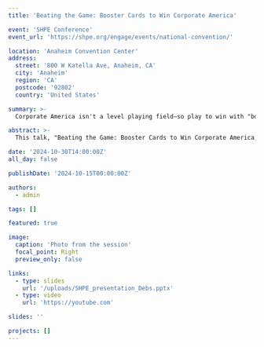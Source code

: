 ```yaml
---
title: 'Beating the Game: Booster Cards to Win Corporate America'

event: 'SHPE Conference'
event_url: 'https://shpe.org/engage/events/national-convention/'

location: 'Anaheim Convention Center'
address:
  street: '800 W Katella Ave, Anaheim, CA'
  city: 'Anaheim'
  region: 'CA'
  postcode: '92802'
  country: 'United States'

summary: >-
  Corporate America isn't a level playing field—so play to win with "booster cards": excellence, brand armor, mentors, and self-compassion.

abstract: >-
  This talk, "Beating the Game: Booster Cards to Win Corporate America," starts by naming the reality: the workplace isn't fair and "meritocracy" is often a myth. Instead of waiting for perfect conditions, the talk offers four practical "booster cards." Excellence: show up, be present, and leverage diversity of thought; Cup Armor: protect and manage your professional image and brand, especially under bias; Mentor: find safe, strategic allies outside your immediate team; and Be Gentle to Yourself: normalize mistakes and replace reflexive apologies with constructive acknowledgments (e.g., "Thanks for pointing that out"). Together, these moves help underrepresented professionals navigate bias, reclaim agency, and advance with purpose.

date: '2024-10-30T14:00:00Z'
all_day: false

publishDate: '2024-10-15T00:00:00Z'

authors:
  - admin

tags: []

featured: true

image:
  caption: 'Photo from the session'
  focal_point: Right
  preview_only: false

links:
  - type: slides
    url: '/uploads/SHPE_presentation_Debs.pptx'
  - type: video
    url: 'https://youtube.com'

slides: ''

projects: []
---
```

